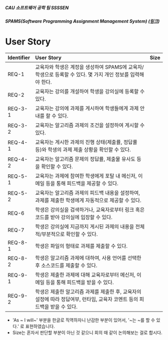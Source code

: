 ##### CAU 소프트웨어 공학 팀 SSSSEN 

##### SPAMS(Software Programming Assignment Management System) ([링크](https://nevonprojects.com/education-assignment-project/))

# User Story

| Identifier | User Story                                                   | Size |
| :--------- | :----------------------------------------------------------- | :--- |
| REQ-1      | 교육자와 학생은 계정을 생성하여 SPAMS에 교육자/학생으로 등록할 수 있다. 몇 가지 개인 정보를 입력해야 한다. |      |
| REQ-2      | 교육자는 강의를 개설하여 학생을 강의실에 등록할 수 있다.     |      |
| REQ-3-1    | 교육자는 강의에 과제를 게시하여 학생들에게 과제 안내를 할 수 있다. |      |
| REQ-3-2    | 교육자는 알고리즘 과제의 조건을 설정하여 게시할 수 있다.     |      |
| REQ-4-1    | 교육자는 게시한 과제의 진행 상태(제출률, 정답률 등)와 학생의 과제 제출 상황을 확인할 수 있다. |      |
| REQ-4-2    | 교육자는 알고리즘 문제의 정답률, 제출물 유사도 등을 확인할 수 있다. |      |
| REQ-5-1    | 교육자는 과제에 참여한 학생에게 포탈 내 메신저, 이메일 등을 통해 피드백을 제공할 수 있다. |      |
| REQ-5-2    | 교육자는 알고리즘 과제의 피드백 내용을 설정하여, 과제를 제출한 학생에게 자동적으로 제공할 수 있다. |      |
| REQ-6      | 학생은 강의실을 검색하거나, 교육자로부터 링크 혹은 코드를 받아 강의실에 입장할 수 있다. |      |
| REQ-7      | 학생은 강의실에 지금까지 게시된 과제의 내용을 전체적/부분적으로 확인할 수 있다. |      |
| REQ-8-1    | 학생은 파일의 형태로 과제를 제출할 수 있다.                  |      |
| REQ-8-2    | 학생은 알고리즘 과제에 대하여, 사용 언어를 선택한 후 소스코드를 제출할 수 있다. |      |
| REQ-9-1    | 학생은 제출한 과제에 대해 교육자로부터 메신저, 이메일 등을 통해 피드백을 받을 수 있다. |      |
| REQ-9-2    | 학생은 제출한 알고리즘 과제를 제출한 후, 교육자의 설정에 따라 정답여부, 런타임, 교육자 코멘트 등의 피드백을 받을 수 있다. |      |

* 'As ~ I will~' 부분을 한글로 직역하자니 난감한 부분이 있어서, '~는 ~를 할 수 있다.' 로 표현하였습니다.
* Size는 혼자서 판단할 부분이 아닌 것 같으니 회의 때 같이 논의해보는 걸로 합시다.